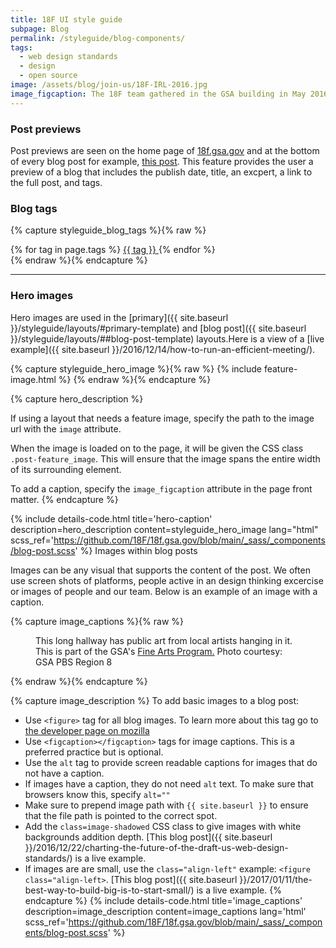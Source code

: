 ```yaml
---
title: 18F UI style guide
subpage: Blog
permalink: /styleguide/blog-components/
tags:
  - web design standards
  - design
  - open source
image: /assets/blog/join-us/18F-IRL-2016.jpg
image_figcaption: The 18F team gathered in the GSA building in May 2016.
---
```


### Post previews

Post previews are seen on the home page of [18f.gsa.gov](https://18f.gsa.gov/) and at the bottom of every blog post for example, [this post](https://18f.gsa.gov/2017/03/21/nasa-journey-with-us-web-design-standards/). This feature provides the user a preview of a blog that includes the publish date, title, an excpert, a link to the full post, and tags.

### Blog tags

{% capture styleguide_blog_tags %}{% raw %}
<section class="usa-grid-full">
  <span class="post-tags" itemprop="keywords">
    {% for tag in page.tags %}
      <a class="usa-label" href="{{ site.baseurl }}/{{ site.tag_dir }}/{{ tag | slugify }}/">{{ tag }}
      </a>
    {% endfor %}
  </span>
</section>
{% endraw %}{% endcapture %}

---

### Hero images

Hero images are used in the [primary]({{ site.baseurl }}/styleguide/layouts/#primary-template) and [blog post]({{ site.baseurl }}/styleguide/layouts/##blog-post-template) layouts.Here is a view of a [live example]({{ site.baseurl }}/2016/12/14/how-to-run-an-efficient-meeting/).

{% capture styleguide_hero_image %}{% raw %}
{% include feature-image.html %}
{% endraw %}{% endcapture %}

{% capture hero_description %}

If using a layout that needs a feature image, specify the path to the image url with the `image` attribute.

When the image is loaded on to the page, it will be given the CSS class `.post-feature_image`. This will ensure that the image spans the entire width of its surrounding element.

To add a caption, specify the `image_figcaption` attribute in the page front matter.
{% endcapture %}

{% include details-code.html
   title='hero-caption'
   description=hero_description
   content=styleguide_hero_image
   lang="html"
   scss_ref='https://github.com/18F/18f.gsa.gov/blob/main/_sass/_components/blog-post.scss'
%}
Images within blog posts

Images can be any visual that supports the content of the post. We often use screen shots of platforms, people active in an design thinking excercise or images of people and our team.  Below is an example of an image with a caption.

{% capture image_captions %}{% raw %}
<figure>
  <img src="{{ site.baseurl }}/assets/blog/denver/gallery-41.jpg" alt="">
  <figcaption>This long hallway has public art from local artists hanging in it. This is part of the GSA's <a href="http://www.gsa.gov/fa/">Fine Arts Program.</a> Photo courtesy: GSA PBS Region 8</figcaption>
</figure>
{% endraw %}{% endcapture %}

{% capture image_description %}
To add basic images to a blog post:

* Use `<figure>` tag for all blog images. To learn more about this tag go to [the developer page on mozilla](https://developer.mozilla.org/en-US/docs/Web/HTML/Element/figure)
* Use `<figcaption></figcaption>` tags for image captions. This is a preferred practice but is optional.
* Use the `alt` tag to provide screen readable captions for images that do not have a caption.
* If images have a caption, they do not need `alt` text. To make sure that browsers know this, specify `alt=""`
* Make sure to prepend image path with `{{ site.baseurl }}` to ensure that the file path is pointed to the correct spot.
* Add the `class=image-shadowed` CSS class to give images with white backgrounds addition depth. [This blog post]({{ site.baseurl }}/2016/12/22/charting-the-future-of-the-draft-us-web-design-standards/) is a live example.
* If images are are small, use the `class="align-left"` example: `<figure class="align-left>`. [This blog post]({{ site.baseurl }}/2017/01/11/the-best-way-to-build-big-is-to-start-small/) is a live example.
{% endcapture %}
{% include details-code.html
   title='image_captions'
   description=image_description
   content=image_captions
   lang='html'
   scss_ref='https://github.com/18F/18f.gsa.gov/blob/main/_sass/_components/blog-post.scss'
%}
